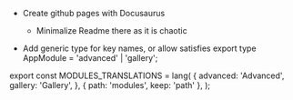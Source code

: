 
- Create github pages with Docusaurus
  - Minimalize Readme there as it is chaotic


- Add generic type for key names, or allow satisfies
export type AppModule = 'advanced' | 'gallery';

export const MODULES_TRANSLATIONS = lang(
    {
        advanced: 'Advanced',
        gallery: 'Gallery',
    },
    { path: 'modules', keep: 'path' },
);